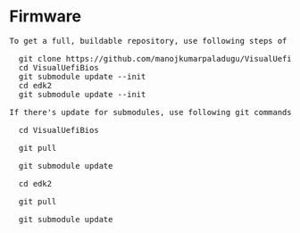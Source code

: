 # Firmware

<pre>
To get a full, buildable repository, use following steps of git command<br />
  git clone https://github.com/manojkumarpaladugu/VisualUefiBios.git
  cd VisualUefiBios
  git submodule update --init
  cd edk2
  git submodule update --init

If there's update for submodules, use following git commands to get the latest submodules code.<br />
  cd VisualUefiBios<br />
  git pull<br />
  git submodule update<br />
  cd edk2<br />
  git pull<br />
  git submodule update<br />
  </pre>
